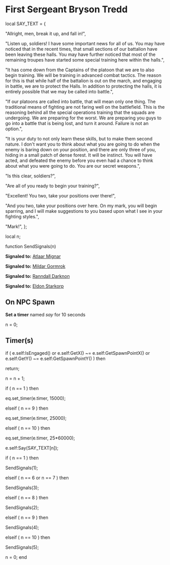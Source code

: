 # First Sergeant Bryson Tredd
local SAY_TEXT = {

"Allright, men, break it up, and fall in!",

"Listen up, soldiers! I have some important news for all of us. You may have noticed that in the recent times, that small sections of our battalion have been leaving these halls. You may have further noticed that most of the remaining troupes have started some special training here within the halls.",

"It has come down from the Captains of the platoon that we are to also begin training. We will be training in advanced combat tactics. The reason for this is that while half of the battalion is out on the march, and engaging in battle, we are to protect the Halls. In addition to protecting the halls, it is entirely possible that we may be called into battle.",

"If our platoons are called into battle, that will mean only one thing. The traditional means of fighting are not faring well on the battlefield. This is the reasoning behind all the special operations training that the squads are undergoing. We are preparing for the worst. We are preparing you guys to go into a battle that is being lost, and turn it around. Failure is not an option.",

"It is your duty to not only learn these skills, but to make them second nature. I don't want you to think about what you are going to do when the enemy is baring down on your position, and there are only three of you, hiding in a small patch of dense forest. It will be instinct. You will have acted, and defeated the enemy before you even had a chance to think about what you were going to do. You are our secret weapons.",

"Is this clear, soldiers?",

"Are all of you ready to begin your training?",

"Excellent! You two, take your positions over there!",

"And you two, take your positions over here. On my mark, you will begin sparring, and I will make suggestions to you based upon what I see in your fighting styles.",

"Mark!",
};

local n;

function SendSignals(n)

**Signaled to:**  [Atlaar Mignar](/npc/211041)

**Signaled to:**  [Mildar Gormrok](/npc/211039)

**Signaled to:**  [Ranndall Darknon](/npc/211040)

**Signaled to:**  [Eldon Starkorp](/npc/211038)


## On NPC Spawn

**Set a timer** named *say* for 10 seconds

n = 0;


## Timer(s)


if ( e.self:IsEngaged() or e.self:GetX() ~= e.self:GetSpawnPointX() or e.self:GetY() ~= e.self:GetSpawnPointY() ) then


return;


n = n + 1;



if ( n == 1 ) then


eq.set_timer(e.timer, 15000);

elseif ( n == 9 ) then


eq.set_timer(e.timer, 25000);

elseif ( n == 10 ) then


eq.set_timer(e.timer, 25*60000);


e.self:Say(SAY_TEXT[n]);



if ( n == 1 ) then


SendSignals(1);




elseif ( n == 6 or n == 7 ) then


SendSignals(3);




elseif ( n == 8 ) then


SendSignals(2);




elseif ( n == 9 ) then


SendSignals(4);




elseif ( n == 10 ) then


SendSignals(5);


n = 0;
end

